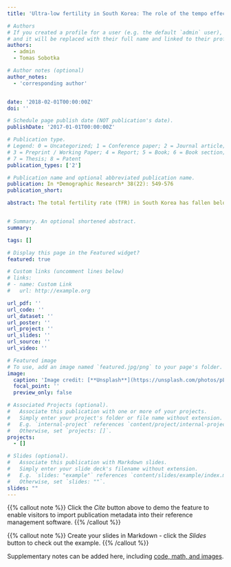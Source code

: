 ```yaml
---
title: 'Ultra-low fertility in South Korea: The role of the tempo effect'

# Authors
# If you created a profile for a user (e.g. the default `admin` user), write the username (folder name) here
# and it will be replaced with their full name and linked to their profile.
authors:
  - admin
  - Tomas Sobotka

# Author notes (optional)
author_notes:
  - 'corresponding author'


date: '2018-02-01T00:00:00Z'
doi: ''

# Schedule page publish date (NOT publication's date).
publishDate: '2017-01-01T00:00:00Z'

# Publication type.
# Legend: 0 = Uncategorized; 1 = Conference paper; 2 = Journal article;
# 3 = Preprint / Working Paper; 4 = Report; 5 = Book; 6 = Book section;
# 7 = Thesis; 8 = Patent
publication_types: ['2']

# Publication name and optional abbreviated publication name.
publication: In *Demographic Research* 38(22): 549-576
publication_short: 

abstract: The total fertility rate (TFR) in South Korea has fallen below 1.3 since 2001. The role of the rapid shift toward a late-childbearing pattern in driving Korean fertility decline to this ultra-low level has been little explored until now. We provide an in-depth analysis of period fertility trends by birth order in South Korea from 1981 to 2015, when the period TFR fell from 2.57 to extremely low levels.  We combine census and birth registration data to estimate period and cohort fertility indicators by birth order. We compare changes in conventional TFR with tempo- and parity-adjusted total fertility rate (TFRp*) and their birth-order-specific components. The tempo effect linked to the shift toward delayed childbearing has had a strong and persistent negative influence on period TFRs in South Korea since the early 1980s. Without the shift to later childbearing, period fertility rates in South Korea would consistently stay higher and decline more gradually, reaching a threshold of very low fertility, 1.5, only in 2014. The postponement of childbearing and the resulting tempo effect were strongest in the early 2000s, when Korean TFR reached the lowest levels. More recently, Korean fertility has been characterized by a diminishing tempo effect and falling first and second birth rates. This trend marks a break with the previous pattern of almost universal fertility and a strong two-child family model. Our study demonstrates the importance of the tempo effect in explaining the shift to ultra-low fertility in South Korea and in East Asia. 


# Summary. An optional shortened abstract.
summary: 

tags: []

# Display this page in the Featured widget?
featured: true

# Custom links (uncomment lines below)
# links:
# - name: Custom Link
#   url: http://example.org

url_pdf: ''
url_code: ''
url_dataset: ''
url_poster: ''
url_project: ''
url_slides: ''
url_source: ''
url_video: ''

# Featured image
# To use, add an image named `featured.jpg/png` to your page's folder.
image:
  caption: 'Image credit: [**Unsplash**](https://unsplash.com/photos/pLCdAaMFLTE)'
  focal_point: ''
  preview_only: false

# Associated Projects (optional).
#   Associate this publication with one or more of your projects.
#   Simply enter your project's folder or file name without extension.
#   E.g. `internal-project` references `content/project/internal-project/index.md`.
#   Otherwise, set `projects: []`.
projects:
  - []

# Slides (optional).
#   Associate this publication with Markdown slides.
#   Simply enter your slide deck's filename without extension.
#   E.g. `slides: "example"` references `content/slides/example/index.md`.
#   Otherwise, set `slides: ""`.
slides: ""
---
```


{{% callout note %}}
Click the _Cite_ button above to demo the feature to enable visitors to import publication metadata into their reference management software.
{{% /callout %}}

{{% callout note %}}
Create your slides in Markdown - click the _Slides_ button to check out the example.
{{% /callout %}}

Supplementary notes can be added here, including [code, math, and images](https://wowchemy.com/docs/writing-markdown-latex/).
